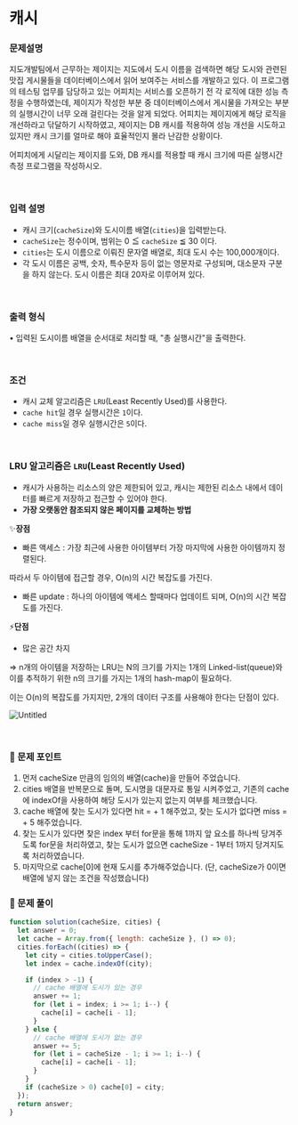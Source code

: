 # **캐시**

### **문제설명**

지도개발팀에서 근무하는 제이지는 지도에서 도시 이름을 검색하면 해당 도시와 관련된 맛집 게시물들을 데이터베이스에서 읽어 보여주는 서비스를 개발하고 있다.
이 프로그램의 테스팅 업무를 담당하고 있는 어피치는 서비스를 오픈하기 전 각 로직에 대한 성능 측정을 수행하였는데, 제이지가 작성한 부분 중 데이터베이스에서 게시물을 가져오는 부분의 실행시간이 너무 오래 걸린다는 것을 알게 되었다.
어피치는 제이지에게 해당 로직을 개선하라고 닦달하기 시작하였고, 제이지는 DB 캐시를 적용하여 성능 개선을 시도하고 있지만 캐시 크기를 얼마로 해야 효율적인지 몰라 난감한 상황이다.

어피치에게 시달리는 제이지를 도와, DB 캐시를 적용할 때 캐시 크기에 따른 실행시간 측정 프로그램을 작성하시오.

<br/>

### 입력 **설명**

- 캐시 크기(`cacheSize`)와 도시이름 배열(`cities`)을 입력받는다.
- `cacheSize`는 정수이며, 범위는 0 ≦ `cacheSize` ≦ 30 이다.
- `cities`는 도시 이름으로 이뤄진 문자열 배열로, 최대 도시 수는 100,000개이다.
- 각 도시 이름은 공백, 숫자, 특수문자 등이 없는 영문자로 구성되며, 대소문자 구분을 하지 않는다. 도시 이름은 최대 20자로 이루어져 있다.

<br/>

### 출력 형식

• 입력된 도시이름 배열을 순서대로 처리할 때, "총 실행시간"을 출력한다.

<br/>

### 조건

- 캐시 교체 알고리즘은 `LRU`(Least Recently Used)를 사용한다.
- `cache hit`일 경우 실행시간은 `1`이다.
- `cache miss`일 경우 실행시간은 `5`이다.

<br/>

### LRU 알고리즘은 `LRU`(Least Recently Used)

- 캐시가 사용하는 리소스의 양은 제한되어 있고, 캐시는 제한된 리소스 내에서 데이터를 빠르게 저장하고 접근할 수 있어야 한다.
- **가장 오랫동안 참조되지 않은 페이지를 교체하는 방법**

✨**장점**

- 빠른 액세스 : 가장 최근에 사용한 아이템부터 가장 마지막에 사용한 아이템까지 정렬된다.

따라서 두 아이템에 접근할 경우, O(n)의 시간 복잡도를 가진다.

- 빠른 update : 하나의 아이템에 액세스 할때마다 업데이트 되며, O(n)의 시간 복잡도를 가진다.

⚡️**단점**

- 많은 공간 차지

=> n개의 아이템을 저장하는 LRU는 N의 크기를 가지는 1개의 Linked-list(queue)와 이를 추적하기 위한 n의 크기를 가지는 1개의 hash-map이 필요하다.

이는 O(n)의 복잡도를 가지지만, 2개의 데이터 구조를 사용해야 한다는 단점이 있다.

![Untitled](https://prod-files-secure.s3.us-west-2.amazonaws.com/a9602b1c-f3f7-4ce5-b71b-b356a3e336d0/e465b518-12fa-4a40-8d84-78132f17b17b/Untitled.png)

<br/>

### 📕 문제 포인트

1. 먼저 cacheSize 만큼의 임의의 배열(cache)을 만들어 주었습니다.
2. cities 배열을 반복문으로 돌며, 도시명을 대문자로 통일 시켜주었고, 기존의 cache에 indexOf을 사용하여 해당 도시가 있는지 없는지 여부를 체크했습니다.
3. cache 배열에 찾는 도시가 있다면 hit = + 1 해주었고, 찾는 도시가 없다면 miss = + 5 해주었습니다.
4. 찾는 도시가 있다면 찾은 index 부터 for문을 통해 1까지 앞 요소를 하나씩 당겨주도록 for문을 처리하였고, 찾는 도시가 없으면 cacheSize - 1부터 1까지 당겨지도록 처리하였습니다.
5. 마지막으로 cache[0]에 현재 도시를 추가해주었습니다. (단, cacheSize가 0이면 배열에 넣지 않는 조건을 작성했습니다)

### 📝 문제 풀이

```js
function solution(cacheSize, cities) {
  let answer = 0;
  let cache = Array.from({ length: cacheSize }, () => 0);
  cities.forEach((cities) => {
    let city = cities.toUpperCase();
    let index = cache.indexOf(city);

    if (index > -1) {
      // cache 배열에 도시가 있는 경우
      answer += 1;
      for (let i = index; i >= 1; i--) {
        cache[i] = cache[i - 1];
      }
    } else {
      // cache 배열에 도시가 없는 경우
      answer += 5;
      for (let i = cacheSize - 1; i >= 1; i--) {
        cache[i] = cache[i - 1];
      }
    }
    if (cacheSize > 0) cache[0] = city;
  });
  return answer;
}
```
